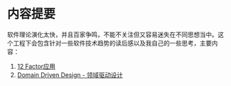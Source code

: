 # 内容提要
软件理论演化太快，并且百家争鸣，不能不关注但又容易迷失在不同思想当中。这个工程下会包含针对一些软件技术趋势的读后感以及我自己的一些思考，主要内容：  
1. [12 Factor应用](12factor.md)
2. [Domain Driven Design - 领域驱动设计](DomainDrivenDesign.md)